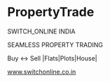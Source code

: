 # PropertyTrade

SWITCH_ONLINE INDIA

SEAMLESS PROPERTY TRADING

Buy <-> Sell |Flats|Plots|House|

www.switchonline.co.in


